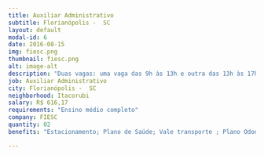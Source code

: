 ```yaml
---
title: Auxiliar Administrativo
subtitle: Florianópolis -  SC
layout: default
modal-id: 6
date: 2016-08-15
img: fiesc.png
thumbnail: fiesc.png
alt: image-alt
description: "Duas vagas: uma vaga das 9h às 13h e outra das 13h às 17h"
job: Auxiliar Administrativo
city: Florianópolis -  SC
neighborhood: Itacorubi
salary: R$ 616,17
requirements: "Ensino médio completo"
company: FIESC
quantity: 02
benefits: "Estacionamento; Plano de Saúde; Vale transporte ; Plano Odontológico; PPR/PL; Previdência Privada; Seguro de vida em grupo"

---
```

